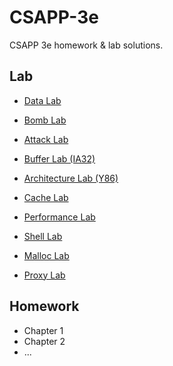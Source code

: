 # CSAPP-3e

CSAPP 3e homework & lab solutions.



## Lab

- [Data Lab](http://csapp.cs.cmu.edu/im/labs/datalab.tar)
- [Bomb Lab](http://csapp.cs.cmu.edu/im/labs/bomblab.tar) 
- [Attack Lab](http://csapp.cs.cmu.edu/im/labs/attacklab.tar)
- [Buffer Lab (IA32)](http://csapp.cs.cmu.edu/im/labs/buflab32.tar)

- [Architecture Lab (Y86)](http://csapp.cs.cmu.edu/im/labs/archlab32.tar)
- [Cache Lab](http://csapp.cs.cmu.edu/im/labs/cachelab.tar)
- [Performance Lab](http://csapp.cs.cmu.edu/im/labs/perflab.tar)
- [Shell Lab](http://csapp.cs.cmu.edu/im/labs/shlab.tar) 
- [Malloc Lab](http://csapp.cs.cmu.edu/im/labs/malloclab.tar) 
- [Proxy Lab](http://csapp.cs.cmu.edu/im/labs/proxylab.tar)

## Homework

- Chapter 1
- Chapter 2
- ...

